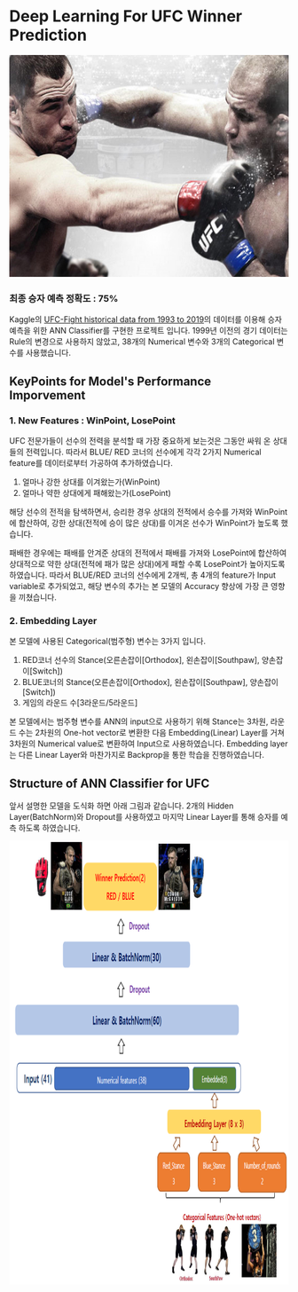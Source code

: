 


# Deep Learning For UFC Winner Prediction
<p align="center"><img width="700" height="400" src="https://github.com/wonwooo/UFC-WinnerPrediction/blob/master/JDSvsCain.jpg"/></p>

### 최종 승자 예측 정확도 : 75%

Kaggle의 [UFC-Fight historical data from 1993 to 2019](<https://github.com/graykode/toeicbert>)의 데이터를 이용해 승자 예측을 위한 ANN Classifier를 구현한 프로젝트 입니다.
1999년 이전의 경기 데이터는 Rule의 변경으로 사용하지 않았고,
38개의 Numerical 변수와 3개의 Categorical 변수를 사용했습니다. 

## KeyPoints for Model's Performance Imporvement

### 1.  New Features : WinPoint, LosePoint
UFC 전문가들이 선수의 전력을 분석할 때 가장 중요하게 보는것은 그동안 싸워 온 상대들의 전력입니다. 따라서 BLUE/ RED 코너의 선수에게 각각 2가지 Numerical feature를 데이터로부터 가공하여 추가하였습니다.
1.  얼마나 강한 상대를 이겨왔는가(WinPoint)
2.  얼마나 약한 상대에게 패해왔는가(LosePoint)

해당 선수의 전적을 탐색하면서, 승리한 경우 상대의 전적에서 승수를 가져와 WinPoint에 합산하여, 강한 상대(전적에 승이 많은 상대)를 이겨온 선수가 WinPoint가 높도록 했습니다.

패배한 경우에는 패배를 안겨준 상대의 전적에서 패배를 가져와 LosePoint에 합산하여 상대적으로 약한 상대(전적에 패가 많은 상대)에게 패할 수록 LosePoint가 높아지도록 하였습니다. 따라서 BLUE/RED 코너의 선수에게 2개씩, 총 4개의 feature가 Input variable로 추가되었고, 해당 변수의 추가는 본 모델의 Accuracy 향상에 가장 큰 영향을 끼쳤습니다. 

### 2. Embedding Layer
본 모델에 사용된 Categorical(범주형) 변수는 3가지 입니다.
1. RED코너 선수의 Stance(오른손잡이[Orthodox], 왼손잡이[Southpaw], 양손잡이[Switch])
2.  BLUE코너의 Stance(오른손잡이[Orthodox], 왼손잡이[Southpaw], 양손잡이[Switch])
3.  게임의 라운드 수[3라운드/5라운드]

본 모델에서는 범주형 변수를 ANN의 input으로 사용하기 위해 Stance는 3차원, 라운드 수는 2차원의 One-hot vector로 변환한 다음 Embedding(Linear) Layer를 거쳐 3차원의 Numerical value로 변환하여 Input으로 사용하였습니다. Embedding layer는 다른 Linear Layer와 마찬가지로 Backprop을 통한 학습을 진행하였습니다.

## Structure of ANN Classifier for UFC

앞서 설명한 모델을 도식화 하면 아래 그림과 같습니다.
2개의 Hidden Layer(BatchNorm)와 Dropout를 사용하였고 마지막 Linear Layer를 통해
승자를 예측 하도록 하였습니다. 


<p align="center"><img width="800" height="800" src="https://github.com/wonwooo/UFC-WinnerPrediction/blob/master/ANN_structure.PNG"/></p>
